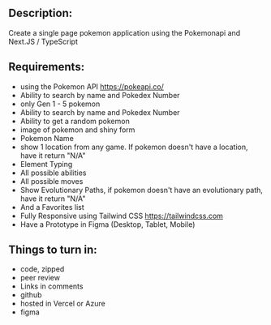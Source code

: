 ## Description:

Create a single page pokemon application using the Pokemonapi and Next.JS / TypeScript


## Requirements:

- using the Pokemon API https://pokeapi.co/
- Ability to search by name and Pokedex Number
- only Gen 1 - 5 pokemon
- Ability to search by name and Pokedex Number
- Ability to get a random pokemon
- image of pokemon and shiny form
- Pokemon Name
- show 1 location from any game. If pokemon doesn't have a location, have it return "N/A"
- Element Typing
- All possible abilities
- All possible moves
- Show Evolutionary Paths, if pokemon doesn't have an evolutionary path, have it return "N/A"
- And a Favorites list
- Fully Responsive using Tailwind CSS https://tailwindcss.com
- Have a Prototype in Figma (Desktop, Tablet, Mobile)

## Things to turn in:

- code, zipped
- peer review
- Links in comments
- github
- hosted in Vercel or Azure
- figma